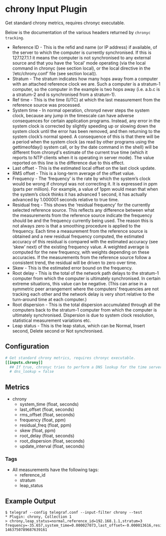 # chrony Input Plugin

Get standard chrony metrics, requires chronyc executable.

Below is the documentation of the various headers returned by `chronyc
tracking`.

- Reference ID - This is the refid and name (or IP address) if available, of the
  server to which the computer is currently synchronised. If this is 127.127.1.1
  it means the computer is not synchronised to any external source and that you
  have the ‘local’ mode operating (via the local command in chronyc (see section
  local), or the local directive in the ‘/etc/chrony.conf’ file (see section
  local)).
- Stratum - The stratum indicates how many hops away from a computer with an
  attached reference clock we are. Such a computer is a stratum-1 computer, so
  the computer in the example is two hops away (i.e. a.b.c is a stratum-2 and is
  synchronised from a stratum-1).
- Ref time - This is the time (UTC) at which the last measurement from the
  reference source was processed.
- System time - In normal operation, chronyd never steps the system clock,
  because any jump in the timescale can have adverse consequences for certain
  application programs.  Instead, any error in the system clock is corrected by
  slightly speeding up or slowing down the system clock until the error has been
  removed, and then returning to the system clock’s normal speed. A consequence
  of this is that there will be a period when the system clock (as read by other
  programs using the gettimeofday() system call, or by the date command in the
  shell) will be different from chronyd's estimate of the current true time
  (which it reports to NTP clients when it is operating in server mode). The
  value reported on this line is the difference due to this effect.
- Last offset - This is the estimated local offset on the last clock update.
- RMS offset - This is a long-term average of the offset value.
- Frequency - The ‘frequency’ is the rate by which the system’s clock would be
  wrong if chronyd was not correcting it. It is expressed in ppm (parts per
  million).  For example, a value of 1ppm would mean that when the system’s
  clock thinks it has advanced 1 second, it has actually advanced by 1.000001
  seconds relative to true time.
- Residual freq - This shows the ‘residual frequency’ for the currently selected
  reference source. This reflects any difference between what the measurements
  from the reference source indicate the frequency should be and the frequency
  currently being used.  The reason this is not always zero is that a smoothing
  procedure is applied to the frequency. Each time a measurement from the
  reference source is obtained and a new residual frequency computed, the
  estimated accuracy of this residual is compared with the estimated accuracy
  (see ‘skew’ next) of the existing frequency value. A weighted average is
  computed for the new frequency, with weights depending on these accuracies. If
  the measurements from the reference source follow a consistent trend, the
  residual will be driven to zero over time.
- Skew - This is the estimated error bound on the frequency.
- Root delay - This is the total of the network path delays to the stratum-1
  computer from which the computer is ultimately synchronised. In certain
  extreme situations, this value can be negative. (This can arise in a symmetric
  peer arrangement where the computers’ frequencies are not tracking each other
  and the network delay is very short relative to the turn-around time at each
  computer.)
- Root dispersion - This is the total dispersion accumulated through all the
  computers back to the stratum-1 computer from which the computer is ultimately
  synchronised.  Dispersion is due to system clock resolution, statistical
  measurement variations etc.
- Leap status - This is the leap status, which can be Normal, Insert second,
  Delete second or Not synchronised.

## Configuration

```toml @sample.conf
# Get standard chrony metrics, requires chronyc executable.
[[inputs.chrony]]
  ## If true, chronyc tries to perform a DNS lookup for the time server.
  # dns_lookup = false
```

## Metrics

- chrony
  - system_time (float, seconds)
  - last_offset (float, seconds)
  - rms_offset (float, seconds)
  - frequency (float, ppm)
  - residual_freq (float, ppm)
  - skew (float, ppm)
  - root_delay (float, seconds)
  - root_dispersion (float, seconds)
  - update_interval (float, seconds)

### Tags

- All measurements have the following tags:
  - reference_id
  - stratum
  - leap_status

## Example Output

```shell
$ telegraf --config telegraf.conf --input-filter chrony --test
* Plugin: chrony, Collection 1
> chrony,leap_status=normal,reference_id=192.168.1.1,stratum=3 frequency=-35.657,system_time=0.000027073,last_offset=-0.000013616,residual_freq=-0,rms_offset=0.000027073,root_delay=0.000644,root_dispersion=0.003444,skew=0.001,update_interval=1031.2 1463750789687639161
```
